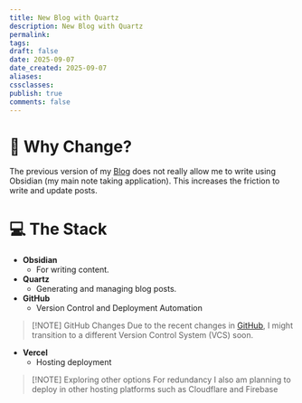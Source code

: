 ```yaml
---
title: New Blog with Quartz
description: New Blog with Quartz
permalink:
tags:
draft: false
date: 2025-09-07
date_created: 2025-09-07
aliases:
cssclasses:
publish: true
comments: false
---
```

# 🌱 Why Change?
The previous version of my [Blog](https://mndrewdevlog.web.app/blog/) does not really allow me to write using Obsidian (my main note taking application). This increases the friction to write and update posts. 


# 💻 The Stack
- **Obsidian**
	- For writing content.
- **Quartz**
	- Generating and managing blog posts.
- **GitHub**
	- Version Control and Deployment Automation
> [!NOTE] GitHub Changes
> Due to the recent changes in [GitHub](https://www.theverge.com/news/757461/microsoft-github-thomas-dohmke-resignation-coreai-team-transition), I might transition to a different Version Control System (VCS) soon. 
- **Vercel**
	- Hosting deployment

> [!NOTE] Exploring other options
> For redundancy I also am planning to deploy in other hosting platforms such as Cloudflare and Firebase

